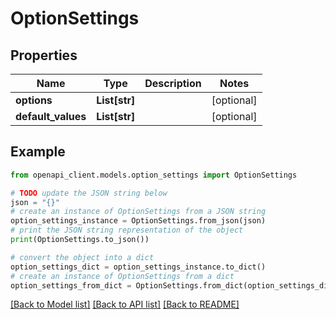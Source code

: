 # OptionSettings


## Properties

Name | Type | Description | Notes
------------ | ------------- | ------------- | -------------
**options** | **List[str]** |  | [optional] 
**default_values** | **List[str]** |  | [optional] 

## Example

```python
from openapi_client.models.option_settings import OptionSettings

# TODO update the JSON string below
json = "{}"
# create an instance of OptionSettings from a JSON string
option_settings_instance = OptionSettings.from_json(json)
# print the JSON string representation of the object
print(OptionSettings.to_json())

# convert the object into a dict
option_settings_dict = option_settings_instance.to_dict()
# create an instance of OptionSettings from a dict
option_settings_from_dict = OptionSettings.from_dict(option_settings_dict)
```
[[Back to Model list]](../README.md#documentation-for-models) [[Back to API list]](../README.md#documentation-for-api-endpoints) [[Back to README]](../README.md)


